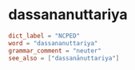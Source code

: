 # dassananuttariya

``` toml
dict_label = "NCPED"
word = "dassananuttariya"
grammar_comment = "neuter"
see_also = ["dassanānuttariya"]
```

